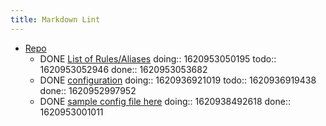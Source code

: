 ```yaml
---
title: Markdown Lint
---
```


- [Repo](https://github.com/DavidAnson/markdownlint#optionsconfig)
	- DONE [List of Rules/Aliases](https://github.com/DavidAnson/markdownlint#rules--aliases) 
	  doing:: 1620953050195
	  todo:: 1620953052946
	  done:: 1620953053682
	- DONE [configuration](https://github.com/DavidAnson/markdownlint#configuration)
	  doing:: 1620936921019
	  todo:: 1620936919438
	  done:: 1620952997952
	- DONE [sample config file here](https://github.com/github/super-linter/blob/master/TEMPLATES/.markdown-lint.yml) 
	  doing:: 1620938492618
	  done:: 1620953001011